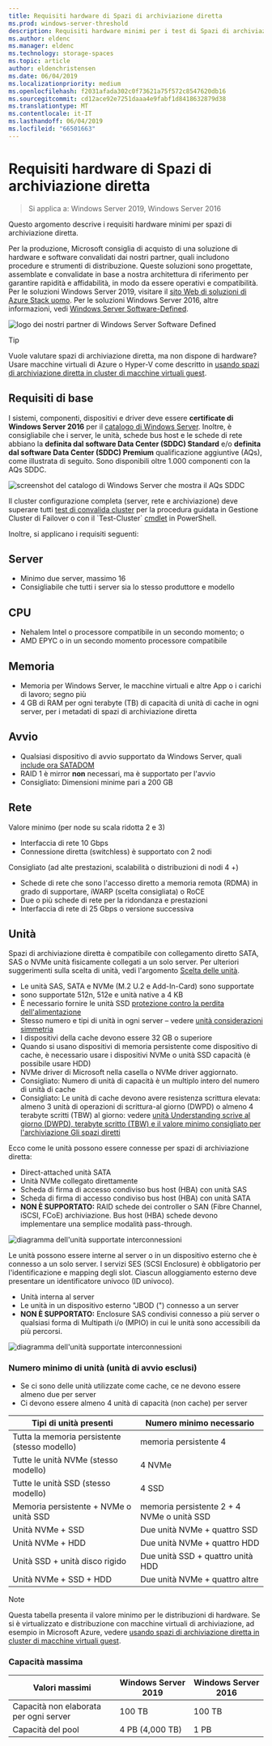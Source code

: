 ```yaml
---
title: Requisiti hardware di Spazi di archiviazione diretta
ms.prod: windows-server-threshold
description: Requisiti hardware minimi per i test di Spazi di archiviazione diretta.
ms.author: eldenc
ms.manager: eldenc
ms.technology: storage-spaces
ms.topic: article
author: eldenchristensen
ms.date: 06/04/2019
ms.localizationpriority: medium
ms.openlocfilehash: f2031afada302c0f73621a75f572c8547620db16
ms.sourcegitcommit: cd12ace92e7251daaa4e9fabf1d8418632879d38
ms.translationtype: MT
ms.contentlocale: it-IT
ms.lasthandoff: 06/04/2019
ms.locfileid: "66501663"
---
```

# <a name="storage-spaces-direct-hardware-requirements"></a>Requisiti hardware di Spazi di archiviazione diretta

> Si applica a: Windows Server 2019, Windows Server 2016

Questo argomento descrive i requisiti hardware minimi per spazi di archiviazione diretta.

Per la produzione, Microsoft consiglia di acquisto di una soluzione di hardware e software convalidati dai nostri partner, quali includono procedure e strumenti di distribuzione. Queste soluzioni sono progettate, assemblate e convalidate in base a nostra architettura di riferimento per garantire rapidità e affidabilità, in modo da essere operativi e compatibilità. Per le soluzioni Windows Server 2019, visitare il [sito Web di soluzioni di Azure Stack uomo](https://azure.microsoft.com/overview/azure-stack/hci). Per le soluzioni Windows Server 2016, altre informazioni, vedi [Windows Server Software-Defined](https://microsoft.com/wssd).

![logo dei nostri partner di Windows Server Software Defined](media/hardware-requirements/wssd-partners.png)

   > [!TIP]
   > Vuole valutare spazi di archiviazione diretta, ma non dispone di hardware? Usare macchine virtuali di Azure o Hyper-V come descritto in [usando spazi di archiviazione diretta in cluster di macchine virtuali guest](storage-spaces-direct-in-vm.md).

## <a name="base-requirements"></a>Requisiti di base

I sistemi, componenti, dispositivi e driver deve essere **certificate di Windows Server 2016** per il [catalogo di Windows Server](https://www.windowsservercatalog.com). Inoltre, è consigliabile che i server, le unità, schede bus host e le schede di rete abbiano la **definita dal software Data Center (SDDC) Standard** e/o **definita dal software Data Center (SDDC) Premium** qualificazione aggiuntive (AQs), come illustrata di seguito. Sono disponibili oltre 1.000 componenti con la AQs SDDC.

![screenshot del catalogo di Windows Server che mostra il AQs SDDC](media/hardware-requirements/sddc-aqs.png)

Il cluster configurazione completa (server, rete e archiviazione) deve superare tutti [test di convalida cluster](https://technet.microsoft.com/library/cc732035(v=ws.10).aspx) per la procedura guidata in Gestione Cluster di Failover o con il `Test-Cluster` [cmdlet](https://docs.microsoft.com/powershell/module/failoverclusters/test-cluster?view=win10-ps) in PowerShell.

Inoltre, si applicano i requisiti seguenti:

## <a name="servers"></a>Server

- Minimo due server, massimo 16
- Consigliabile che tutti i server sia lo stesso produttore e modello

## <a name="cpu"></a>CPU

- Nehalem Intel o processore compatibile in un secondo momento; o
- AMD EPYC o in un secondo momento processore compatibile

## <a name="memory"></a>Memoria

- Memoria per Windows Server, le macchine virtuali e altre App o i carichi di lavoro; segno più
- 4 GB di RAM per ogni terabyte (TB) di capacità di unità di cache in ogni server, per i metadati di spazi di archiviazione diretta

## <a name="boot"></a>Avvio

- Qualsiasi dispositivo di avvio supportato da Windows Server, quali [include ora SATADOM](https://cloudblogs.microsoft.com/windowsserver/2017/08/30/announcing-support-for-satadom-boot-drives-in-windows-server-2016/)
- RAID 1 è mirror **non** necessari, ma è supportato per l'avvio
- Consigliato: Dimensioni minime pari a 200 GB

## <a name="networking"></a>Rete

Valore minimo (per node su scala ridotta 2 e 3)
- Interfaccia di rete 10 Gbps
- Connessione diretta (switchless) è supportato con 2 nodi

Consigliato (ad alte prestazioni, scalabilità o distribuzioni di nodi 4 +)
- Schede di rete che sono l'accesso diretto a memoria remota (RDMA) in grado di supportare, iWARP (scelta consigliata) o RoCE
- Due o più schede di rete per la ridondanza e prestazioni
- Interfaccia di rete di 25 Gbps o versione successiva

## <a name="drives"></a>Unità

Spazi di archiviazione diretta è compatibile con collegamento diretto SATA, SAS o NVMe unità fisicamente collegati a un solo server. Per ulteriori suggerimenti sulla scelta di unità, vedi l'argomento [Scelta delle unità](choosing-drives.md).

- Le unità SAS, SATA e NVMe (M.2 U.2 e Add-In-Card) sono supportate
- sono supportate 512n, 512e e unità native a 4 KB
- È necessario fornire le unità SSD [protezione contro la perdita dell'alimentazione](https://blogs.technet.microsoft.com/filecab/2016/11/18/dont-do-it-consumer-ssd/)
- Stesso numero e tipi di unità in ogni server – vedere [unità considerazioni simmetria](drive-symmetry-considerations.md)
- I dispositivi della cache devono essere 32 GB o superiore
- Quando si usano dispositivi di memoria persistente come dispositivo di cache, è necessario usare i dispositivi NVMe o unità SSD capacità (è possibile usare HDD)
- NVMe driver di Microsoft nella casella o NVMe driver aggiornato.
- Consigliato: Numero di unità di capacità è un multiplo intero del numero di unità di cache
- Consigliato: Le unità di cache devono avere resistenza scrittura elevata: almeno 3 unità di operazioni di scrittura-al giorno (DWPD) o almeno 4 terabyte scritti (TBW) al giorno: vedere [unità Understanding scrive al giorno (DWPD), terabyte scritto (TBW) e il valore minimo consigliato per l'archiviazione Gli spazi diretti](https://blogs.technet.microsoft.com/filecab/2017/08/11/understanding-dwpd-tbw/)

Ecco come le unità possono essere connesse per spazi di archiviazione diretta:

- Direct-attached unità SATA
- Unità NVMe collegato direttamente
- Scheda di firma di accesso condiviso bus host (HBA) con unità SAS
- Scheda di firma di accesso condiviso bus host (HBA) con unità SATA
- **NON È SUPPORTATO:** RAID schede dei controller o SAN (Fibre Channel, iSCSI, FCoE) archiviazione. Bus host (HBA) schede devono implementare una semplice modalità pass-through.

![diagramma dell'unità supportate interconnessioni](media/hardware-requirements/drive-interconnect-support-1.png)

Le unità possono essere interne al server o in un dispositivo esterno che è connesso a un solo server. I servizi SES (SCSI Enclosure) è obbligatorio per l'identificazione e mapping degli slot. Ciascun alloggiamento esterno deve presentare un identificatore univoco (ID univoco).

- Unità interna al server
- Le unità in un dispositivo esterno "JBOD (") connesso a un server
- **NON È SUPPORTATO:** Enclosure SAS condivisi connesso a più server o qualsiasi forma di Multipath i/o (MPIO) in cui le unità sono accessibili da più percorsi.

![diagramma dell'unità supportate interconnessioni](media/hardware-requirements/drive-interconnect-support-2.png)

### <a name="minimum-number-of-drives-excludes-boot-drive"></a>Numero minimo di unità (unità di avvio esclusi)

- Se ci sono delle unità utilizzate come cache, ce ne devono essere almeno due per server
- Ci devono essere almeno 4 unità di capacità (non cache) per server

| Tipi di unità presenti   | Numero minimo necessario |
|-----------------------|-------------------------|
| Tutta la memoria persistente (stesso modello) | memoria persistente 4 |
| Tutte le unità NVMe (stesso modello) | 4 NVMe                  |
| Tutte le unità SSD (stesso modello)  | 4 SSD                   |
| Memoria persistente + NVMe o unità SSD | memoria persistente 2 + 4 NVMe o unità SSD |
| Unità NVMe + SSD            | Due unità NVMe + quattro SSD          |
| Unità NVMe + HDD            | Due unità NVMe + quattro HDD          |
| Unità SSD + unità disco rigido             | Due unità SSD + quattro unità HDD           |
| Unità NVMe + SSD + HDD      | Due unità NVMe + quattro altre       |

   >[!NOTE]
   > Questa tabella presenta il valore minimo per le distribuzioni di hardware. Se si è virtualizzato e distribuzione con macchine virtuali di archiviazione, ad esempio in Microsoft Azure, vedere [usando spazi di archiviazione diretta in cluster di macchine virtuali guest](storage-spaces-direct-in-vm.md).

### <a name="maximum-capacity"></a>Capacità massima

| Valori massimi                | Windows Server 2019  | Windows Server 2016  |
| ---                     | ---------            | ---------            |
| Capacità non elaborata per ogni server | 100 TB               | 100 TB               |
| Capacità del pool           | 4 PB (4,000 TB)      | 1 PB                 |